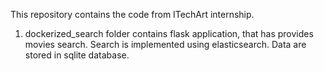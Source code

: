 This repository contains the code from ITechArt internship.

1. dockerized_search folder contains flask application, that has provides movies search. 
Search is implemented using elasticsearch. Data are stored in sqlite database.
